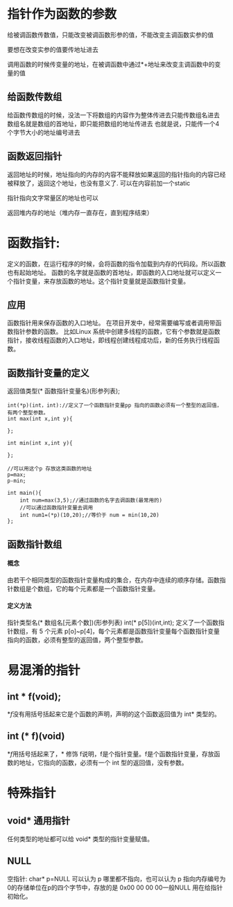 # 指针作为函数的参数
给被调函数传数值，只能改变被调函数形参的值，不能改变主调函数实参的值

要想在改变实参的值要传地址进去

调用函数的时候传变量的地址，在被调函数中通过*+地址来改变主调函数中的变量的值

## 给函数传数组
给函数传数组的时候，没法一下将数组的内容作为整体传进去只能传数组名进去
数组名就是数组的首地址，即只能把数组的地址传进去
也就是说，只能传一个4 个字节大小的地址编号进去

## 函数返回指针
返回地址的时候，地址指向的内存的内容不能释放如果返回的指针指向的内容已经被释放了，返回这个地址，也没有意义了.
可以在内容前加一个static

指针指向文字常量区的地址也可以

返回堆内存的地址（堆内存一直存在，直到程序结束）

# 函数指针:
定义的函数，在运行程序的时候，会将函数的指令加载到内存的代码段。所以函数也有起始地址。
函数的名字就是函数的首地址，即函数的入口地址就可以定义一个指针变量，来存放函数的地址。这个指针变量就是函数指针变量。

## 应用
函数指针用来保存函数的入口地址。
在项目开发中，经常需要编写或者调用带函数指针参数的函数。
比如Linux 系统中创建多线程的函数，它有个参数就是函数指针，接收线程函数的入口地址，即线程创建线程成功后，新的任务执行线程函数。

## 函数指针变量的定义

返回值类型(* 函数指针变量名)(形参列表);

```
int(*p)(int，int)://定义了一个函数指针变量pp 指向的函数必须有一个整型的返回值，有两个整型参数。
int max(int x,int y){

};

int min(int x,int y){

};

//可以用这个p 存放这类函数的地址
p=max;
p-min;

int main(){
	int num=max(3,5);//通过函数的名字去调函数(最常用的)
	//可以通过函数指针变量去调用
	int num1=(*p)(10,20);//等价于 num = min(10,20)
};
```

## 函数指针数组

#### 概念
由若干个相同类型的函数指针变量构成的集合，在内存中连续的顺序存储。函数指针数组是个数组，它的每个元素都是一个函数指针变量。

#### 定义方法
指针类型名(* 数组名[元素个数])(形参列表)
int(* p[5])(int,int);
定义了一个函数指针数组，有 5 个元素 p[o]~p[4]，每个元素都是函数指针变量每个函数指针变量指向的函数，必须有整型的返回值，两个整型参数。

# 易混淆的指针

## int * f(void);
$*f$没有用括号括起来它是个函数的声明，声明的这个函数返回值为 int* 类型的。

## int (* f)(void)
$*f$用括号括起来了，* 修饰 f说明，f是个指针变量。f是个函数指针变量，存放函数的地址，它指向的函数，必须有一个 int 型的返回值，没有参数。

# 特殊指针

## void* 通用指针
任何类型的地址都可以给 void* 类型的指针变量赋值。

## NULL
空指针:
char* p=NULL
可以认为 p 哪里都不指向，也可以认为 p 指向内存编号为 0的存储单位在p的四个字节中，存放的是 0x00 00 00 00一般NULL 用在给指针初始化。